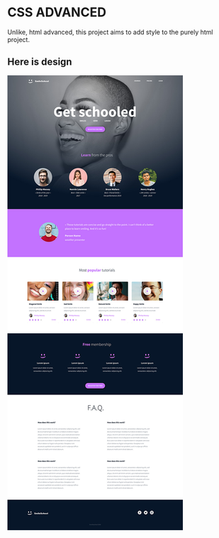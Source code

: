 # CSS ADVANCED

Unlike, html advanced, this project aims to add style to the purely html project.

## Here is design

![alt text](design.jpg)